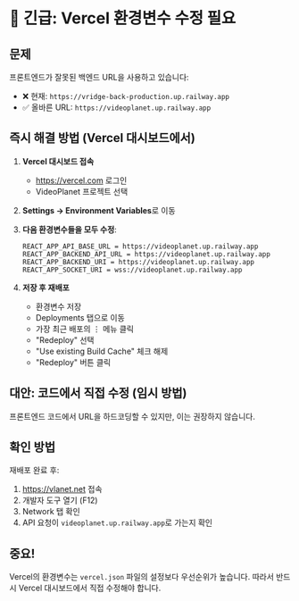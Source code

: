 # 🚨 긴급: Vercel 환경변수 수정 필요

## 문제
프론트엔드가 잘못된 백엔드 URL을 사용하고 있습니다:
- ❌ 현재: `https://vridge-back-production.up.railway.app`
- ✅ 올바른 URL: `https://videoplanet.up.railway.app`

## 즉시 해결 방법 (Vercel 대시보드에서)

1. **Vercel 대시보드 접속**
   - https://vercel.com 로그인
   - VideoPlanet 프로젝트 선택

2. **Settings → Environment Variables**로 이동

3. **다음 환경변수들을 모두 수정**:
   ```
   REACT_APP_API_BASE_URL = https://videoplanet.up.railway.app
   REACT_APP_BACKEND_API_URL = https://videoplanet.up.railway.app
   REACT_APP_BACKEND_URI = https://videoplanet.up.railway.app
   REACT_APP_SOCKET_URI = wss://videoplanet.up.railway.app
   ```

4. **저장 후 재배포**
   - 환경변수 저장
   - Deployments 탭으로 이동
   - 가장 최근 배포의 ⋮ 메뉴 클릭
   - "Redeploy" 선택
   - "Use existing Build Cache" 체크 해제
   - "Redeploy" 버튼 클릭

## 대안: 코드에서 직접 수정 (임시 방법)

프론트엔드 코드에서 URL을 하드코딩할 수 있지만, 이는 권장하지 않습니다.

## 확인 방법

재배포 완료 후:
1. https://vlanet.net 접속
2. 개발자 도구 열기 (F12)
3. Network 탭 확인
4. API 요청이 `videoplanet.up.railway.app`로 가는지 확인

## 중요!

Vercel의 환경변수는 `vercel.json` 파일의 설정보다 우선순위가 높습니다.
따라서 반드시 Vercel 대시보드에서 직접 수정해야 합니다.